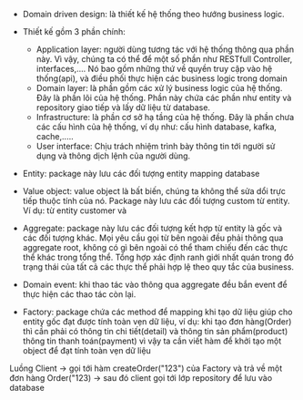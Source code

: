 - Domain driven design: là thiết kế hệ thống theo hướng business logic.

- Thiết kế gồm 3 phần chính:
    + Application layer: người dùng tương tác với hệ thống thông qua phần này. Vì vậy, chúng ta có thể để một số phần như RESTfull Controller, interfaces,.... Nó bao gồm những thứ về quyền truy cập vào hệ thống(api), và điều phối thực hiện các business logic trong domain
    + Domain layer: là phần gồm các xử lý business logic của hệ thống. Đây là phần lõi của hệ thống. Phần này chứa các phần như entity và repository giao tiếp và lấy dữ liệu từ database.
    + Infrastructure: là phần cơ sở hạ tầng của hệ thống. Đây là phần chưa các cấu hình của hệ thống, ví dụ như: cấu hình database, kafka, cache,.....
    + User interface: Chịu trách nhiệm trình bày thông tin tới người sử dụng và thông dịch lệnh của người dùng.

- Entity: package này lưu các đối tượng entity mapping database
- Value object: value object là bất biến, chúng ta không thể sửa dổi trực tiếp thuộc tính của nó. Package này lưu các đối tượng custom từ entity. Ví dụ: từ entity customer và 
- Aggregate: package này lưu các đối tượng kết hợp từ entity là gốc và các đối tượng khác. Mọi yêu cầu gọi từ bên ngoài đều phải thông qua aggregate root, không có gì bên ngoài có thể tham chiếu đến các thực thể khác trong tổng thể. Tổng hợp xác định ranh giới nhất quán trong đó trạng thái của tất cả các thực thể phải hợp lệ theo quy tắc của business.
- Domain event: khi thao tác vào thông qua aggregate đều bắn event để thực hiện các thao tác còn lại.
- Factory: package chứa các method để mapping khi tạo dữ liệu giúp cho entity gốc đạt được tính toàn vẹn dữ liệu, ví dụ: khi tạo đơn hàng(Order) thì cần phải có thông tin chi tiết(detail) và thông tin sản phẩm(product) thông tin thanh toán(payment) vì vậy ta cần viết hàm để khởi tạo một object để đạt tính toàn vẹn dữ liệu

Luồng Client -> gọi tới hàm createOrder("123") của Factory và trả về một đơn hàng Order("123) -> sau đó client gọi tới lớp repository để lưu vào database